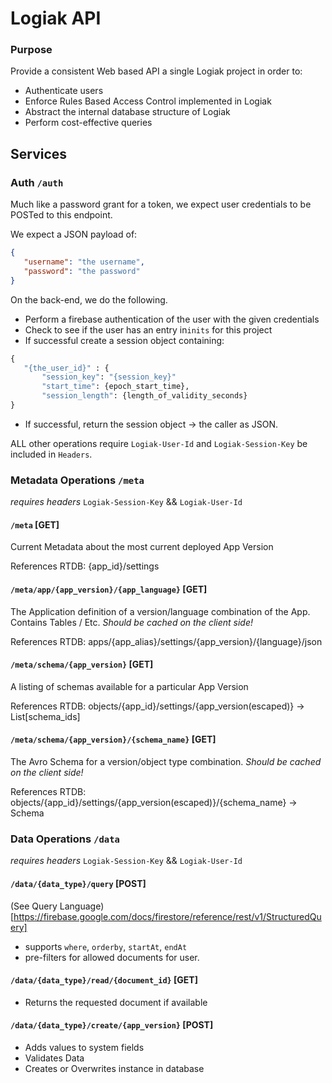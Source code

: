 # Logiak API

### Purpose

 Provide a consistent Web based API a single Logiak project in order to:
  - Authenticate users
  - Enforce Rules Based Access Control implemented in Logiak
  - Abstract the internal database structure of Logiak
  - Perform cost-effective queries



## Services


### Auth `/auth`

Much like a password grant for a token, we expect user credentials to be POSTed to this endpoint. 

We expect a JSON payload of:
 ```json
{
    "username": "the username",
    "password": "the password"
}
```

On the back-end, we do the following.

 - Perform a firebase authentication of the user with the given credentials
 - Check to see if the user has an entry in`inits` for this project
 - If successful create a session object containing:
 ```python
{
    "{the_user_id}" : {
        "session_key": "{session_key}"
        "start_time": {epoch_start_time},
        "session_length": {length_of_validity_seconds}
 }
 ```
 - If successful, return the session object -> the caller as JSON.


ALL other operations require `Logiak-User-Id` and `Logiak-Session-Key` be included in `Headers`.

### Metadata Operations `/meta`

_*requires headers*_ `Logiak-Session-Key` && `Logiak-User-Id`




#### `/meta` [GET]

Current Metadata about the most current deployed App Version

References RTDB: {app_id}/settings

#### `/meta/app/{app_version}/{app_language}` [GET]

The Application definition of a version/language combination of the App.  Contains Tables / Etc. _Should be cached on the client side!_

References RTDB: apps/{app_alias}/settings/{app_version}/{language}/json

#### `/meta/schema/{app_version}` [GET]

A listing of schemas available for a particular App Version

References RTDB: objects/{app_id}/settings/{app_version(escaped)} -> List[schema_ids]

#### `/meta/schema/{app_version}/{schema_name}` [GET]

The Avro Schema for a version/object type combination. _Should be cached on the client side!_

References RTDB: objects/{app_id}/settings/{app_version(escaped)}/{schema_name} -> Schema




### Data Operations `/data`

_*requires headers*_ `Logiak-Session-Key` && `Logiak-User-Id`


#### `/data/{data_type}/query` [POST]
(See Query Language)[https://firebase.google.com/docs/firestore/reference/rest/v1/StructuredQuery]
 - supports `where`, `orderby`, `startAt`, `endAt`
 - pre-filters for allowed documents for user.

#### `/data/{data_type}/read/{document_id}` [GET]

 - Returns the requested document if available


#### `/data/{data_type}/create/{app_version}` [POST]

 - Adds values to system fields
 - Validates Data
 - Creates or Overwrites instance in database
